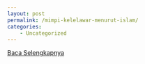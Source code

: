```yaml
---
layout: post
permalink: /mimpi-kelelawar-menurut-islam/
categories:
    - Uncategorized
---
```


[Baca Selengkapnya](/06)